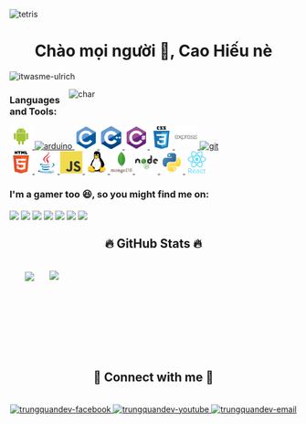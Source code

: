 ![tetris](https://user-images.githubusercontent.com/110114333/181302609-32d7757a-7886-45bc-821e-3d7b0d5fb462.gif)
<h1 align="center">Chào mọi người 👋, Cao Hiếu nè</h1>
<p align="left"> <img src="https://komarev.com/ghpvc/?username=itwasme-ulrich&label=Profile%20views&color=0e75b6&style=flat" alt="itwasme-ulrich" /> </p>
<img align="right" alt="char" width="400" src="https://media.giphy.com/media/KUDgb6qXPYybMrYsqZ/giphy.gif">

<h3 align="left">Languages and Tools:</h3>
<p align="left"> <a href="https://developer.android.com" target="_blank" rel="noreferrer"> <img src="https://raw.githubusercontent.com/devicons/devicon/master/icons/android/android-original-wordmark.svg" alt="android" width="40" height="40"/> </a> <a href="https://www.arduino.cc/" target="_blank" rel="noreferrer"> <img src="https://cdn.worldvectorlogo.com/logos/arduino-1.svg" alt="arduino" width="40" height="40"/> </a> <a href="https://www.cprogramming.com/" target="_blank" rel="noreferrer"> <img src="https://raw.githubusercontent.com/devicons/devicon/master/icons/c/c-original.svg" alt="c" width="40" height="40"/> </a> <a href="https://www.w3schools.com/cpp/" target="_blank" rel="noreferrer"> <img src="https://raw.githubusercontent.com/devicons/devicon/master/icons/cplusplus/cplusplus-original.svg" alt="cplusplus" width="40" height="40"/> </a> <a href="https://www.w3schools.com/cs/" target="_blank" rel="noreferrer"> <img src="https://raw.githubusercontent.com/devicons/devicon/master/icons/csharp/csharp-original.svg" alt="csharp" width="40" height="40"/> </a> <a href="https://www.w3schools.com/css/" target="_blank" rel="noreferrer"> <img src="https://raw.githubusercontent.com/devicons/devicon/master/icons/css3/css3-original-wordmark.svg" alt="css3" width="40" height="40"/> </a> <a href="https://expressjs.com" target="_blank" rel="noreferrer"> <img src="https://raw.githubusercontent.com/devicons/devicon/master/icons/express/express-original-wordmark.svg" alt="express" width="40" height="40"/> </a> <a href="https://git-scm.com/" target="_blank" rel="noreferrer"> <img src="https://www.vectorlogo.zone/logos/git-scm/git-scm-icon.svg" alt="git" width="40" height="40"/> </a> <a href="https://www.w3.org/html/" target="_blank" rel="noreferrer"> <br> <img src="https://raw.githubusercontent.com/devicons/devicon/master/icons/html5/html5-original-wordmark.svg" alt="html5" width="40" height="40"/> </a> <a href="https://www.java.com" target="_blank" rel="noreferrer"> <img src="https://raw.githubusercontent.com/devicons/devicon/master/icons/java/java-original.svg" alt="java" width="40" height="40"/> </a> <a href="https://developer.mozilla.org/en-US/docs/Web/JavaScript" target="_blank" rel="noreferrer"> <img src="https://raw.githubusercontent.com/devicons/devicon/master/icons/javascript/javascript-original.svg" alt="javascript" width="40" height="40"/> </a> <a href="https://www.linux.org/" target="_blank" rel="noreferrer"> <img src="https://raw.githubusercontent.com/devicons/devicon/master/icons/linux/linux-original.svg" alt="linux" width="40" height="40"/> </a> <a href="https://www.mongodb.com/" target="_blank" rel="noreferrer"> <img src="https://raw.githubusercontent.com/devicons/devicon/master/icons/mongodb/mongodb-original-wordmark.svg" alt="mongodb" width="40" height="40"/> </a> <a href="https://nodejs.org" target="_blank" rel="noreferrer"> <img src="https://raw.githubusercontent.com/devicons/devicon/master/icons/nodejs/nodejs-original-wordmark.svg" alt="nodejs" width="40" height="40"/> </a> <a href="https://www.python.org" target="_blank" rel="noreferrer"> <img src="https://raw.githubusercontent.com/devicons/devicon/master/icons/python/python-original.svg" alt="python" width="40" height="40"/> </a> <a href="https://reactjs.org/" target="_blank" rel="noreferrer"> <img src="https://raw.githubusercontent.com/devicons/devicon/master/icons/react/react-original-wordmark.svg" alt="react" width="40" height="40"/> </a> </p>

<h3 align="left">I'm a gamer too 😆, so you might find me on:</h3>

<a href=" " target="blank"><img align="center" src="https://user-images.githubusercontent.com/110114333/181337120-34cf8be9-648c-40a3-973a-fd03dfa758a0.png" height="40" /></a> 
<a href=" " target="blank"><img align="center" src="https://user-images.githubusercontent.com/110114333/181337029-7b7fb62e-7cf7-466f-af22-97cfe6de388d.png" height="40" /></a> 
<a href=" " target="blank"><img align="center" src="https://user-images.githubusercontent.com/110114333/181341638-824f2694-a484-4fff-bf19-7b82e053823d.png" height="40" /></a> 
<a href=" " target="blank"><img align="center" src="https://user-images.githubusercontent.com/110114333/181337345-103af481-25ca-4d73-8aff-967e9b322ff3.png" height="40" /></a> 
<a href=" " target="blank"><img align="center" src="https://user-images.githubusercontent.com/110114333/181337370-744a4721-c9a3-42d3-9499-9633a9aa6805.png" height="40" /></a> 
<a href=" " target="blank"><img align="center" src="https://user-images.githubusercontent.com/110114333/181337426-7b4d2c61-6ca4-4a6b-a6ec-11508dc19c6d.png" height="40" /></a> 
<a href=" " target="blank"><img align="center" src="https://user-images.githubusercontent.com/110114333/181337504-f5fdf5f6-ebc5-489c-ae08-4187f589f328.png" height="40" /></a> 


<h2 align="center">🔥 GitHub Stats 🔥</h2>

<br>
<div align=center>
  <a href="#" title="itwasme-ulrich">
    <img width="315" align="center" src="https://github-readme-stats.vercel.app/api/top-langs/?username=itwasme-ulrich&hide=c%23,powershell,Mathematica,Ruby,Objective-C,Objective-C%2b%2b,Cuda&title_color=61dafb&text_color=ffffff&icon_color=61dafb&bg_color=20232a&langs_count=8&layout=compact&border_color=61dafb&hide_border=true" />
  </a>
  <a href="#" title="itwasme-ulrich">
    <img align="right" width="434" src="https://github-readme-stats.vercel.app/api?username=itwasme-ulrich&show_icons=true&theme=react&border_color=61dafb&hide_border=true" />
  </a>
</div>


<br><br>
<br><br>

```

```
   


<h2 align="center">🐧 Connect with me 🐧</h2>
<br>
<!-- https://icons8.com -->
<div align="center">
  <a href="https://fb.com/ulrich.cv" target="blank">
    <img src="https://img.icons8.com/bubbles/100/000000/facebook-new.png" alt="trungquandev-facebook" />
  </a>
  <a href="https://www.youtube.com/channel/UCAETtxkSW1V70SH8P2Omh7g" target="blank">
    <img src="https://img.icons8.com/bubbles/100/000000/youtube-squared.png" alt="trungquandev-youtube" />
  </a>
  <a href="mailto:itwasme.ulrich@gmail.com" target="top">
    <img src="https://img.icons8.com/bubbles/100/000000/apple-mail.png" alt="trungquandev-email" />
  </a>
</div>
